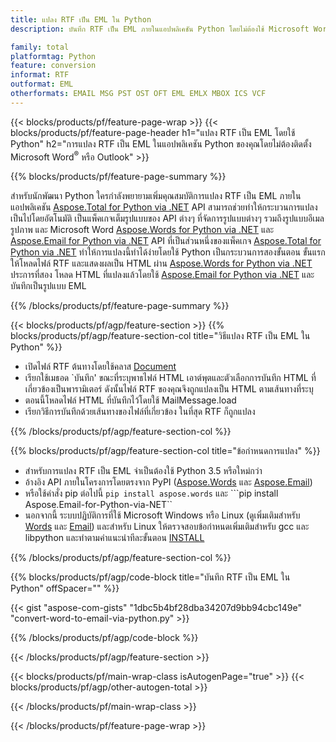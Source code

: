 ```yaml
---
title: แปลง RTF เป็น EML ใน Python
description: บันทึก RTF เป็น EML ภายในแอปพลิเคชัน Python โดยไม่ต้องใช้ Microsoft Word หรือ Outlook

family: total
platformtag: Python
feature: conversion
informat: RTF
outformat: EML
otherformats: EMAIL MSG PST OST OFT EML EMLX MBOX ICS VCF
---
```

{{< blocks/products/pf/feature-page-wrap >}}
{{< blocks/products/pf/feature-page-header h1="แปลง RTF เป็น EML โดยใช้ Python" h2="การแปลง RTF เป็น EML ในแอปพลิเคชัน Python ของคุณโดยไม่ต้องติดตั้ง Microsoft Word<sup>&reg;</sup> หรือ Outlook" >}}

{{% blocks/products/pf/feature-page-summary %}}

สำหรับนักพัฒนา Python ใครกำลังพยายามเพิ่มคุณสมบัติการแปลง RTF เป็น EML ภายในแอปพลิเคชัน [Aspose.Total for Python via .NET](https://products.aspose.com/total/python-net/) API สามารถช่วยทำให้กระบวนการแปลงเป็นไปโดยอัตโนมัติ เป็นแพ็คเกจเต็มรูปแบบของ API ต่างๆ ที่จัดการรูปแบบต่างๆ รวมถึงรูปแบบอีเมล รูปภาพ และ Microsoft Word [Aspose.Words for Python via .NET](https://products.aspose.com/words/python-net/) และ [Aspose.Email for Python via .NET](https://products.aspose.com/email/python-net/) API ที่เป็นส่วนหนึ่งของแพ็คเกจ [Aspose.Total for Python via .NET](https://products.aspose.com/total/python-net/) ทำให้การแปลงนี้ทำได้ง่ายโดยใช้ Python เป็นกระบวนการสองขั้นตอน ขั้นแรกให้โหลดไฟล์ RTF และแสดงผลเป็น HTML ผ่าน [Aspose.Words for Python via .NET](https://products.aspose.com/words/python-net/) ประการที่สอง โหลด HTML ที่แปลงแล้วโดยใช้ [Aspose.Email for Python via .NET](https://products.aspose.com/email/python-net/) และบันทึกเป็นรูปแบบ EML

{{% /blocks/products/pf/feature-page-summary %}}

{{< blocks/products/pf/agp/feature-section >}}
{{% blocks/products/pf/agp/feature-section-col title="วิธีแปลง RTF เป็น EML ใน Python" %}}

- เปิดไฟล์ RTF ต้นทางโดยใช้คลาส [Document](https://reference.aspose.com/words/python-net/aspose.words/document/)
- เรียกใช้เมธอด `บันทึก' ขณะที่ระบุพาธไฟล์ HTML เอาต์พุตและตัวเลือกการบันทึก HTML ที่เกี่ยวข้องเป็นพารามิเตอร์ ดังนั้นไฟล์ RTF ของคุณจึงถูกแปลงเป็น HTML ตามเส้นทางที่ระบุ
- ตอนนี้โหลดไฟล์ HTML ที่บันทึกไว้โดยใช้ MailMessage.load
- เรียกวิธีการบันทึกด้วยเส้นทางของไฟล์ที่เกี่ยวข้อง ในที่สุด RTF ก็ถูกแปลง

{{% /blocks/products/pf/agp/feature-section-col %}}

{{% blocks/products/pf/agp/feature-section-col title="ข้อกำหนดการแปลง" %}}

- สำหรับการแปลง RTF เป็น EML จำเป็นต้องใช้ Python 3.5 หรือใหม่กว่า
- อ้างอิง API ภายในโครงการโดยตรงจาก PyPI ([Aspose.Words](https://pypi.org/project/aspose-words/) และ [Aspose.Email](https://pypi.org/project/Aspose.Email-for-Python-via-NET/))
- หรือใช้คำสั่ง pip ต่อไปนี้ ```pip install aspose.words``` และ ```pip install Aspose.Email-for-Python-via-NET`` 
- นอกจากนี้ ระบบปฏิบัติการที่ใช้ Microsoft Windows หรือ Linux (ดูเพิ่มเติมสำหรับ [Words](https://docs.aspose.com/words/python-net/system-requirements/) และ [Email](https://docs.aspose.com/email/python-net/system-requirements/)) และสำหรับ Linux ให้ตรวจสอบข้อกำหนดเพิ่มเติมสำหรับ gcc และ libpython และทำตามคำแนะนำทีละขั้นตอน [INSTALL](https://docs.aspose.com/words/python-net/installation/)
 

{{% /blocks/products/pf/agp/feature-section-col %}}

{{% blocks/products/pf/agp/code-block title="บันทึก RTF เป็น EML ใน Python" offSpacer="" %}}

{{< gist "aspose-com-gists" "1dbc5b4bf28dba34207d9bb94cbc149e" "convert-word-to-email-via-python.py" >}}

{{% /blocks/products/pf/agp/code-block %}}

{{< /blocks/products/pf/agp/feature-section >}}

{{< blocks/products/pf/main-wrap-class isAutogenPage="true" >}}
{{< blocks/products/pf/agp/other-autogen-total >}}
 
{{< /blocks/products/pf/main-wrap-class >}}

{{< /blocks/products/pf/feature-page-wrap >}}